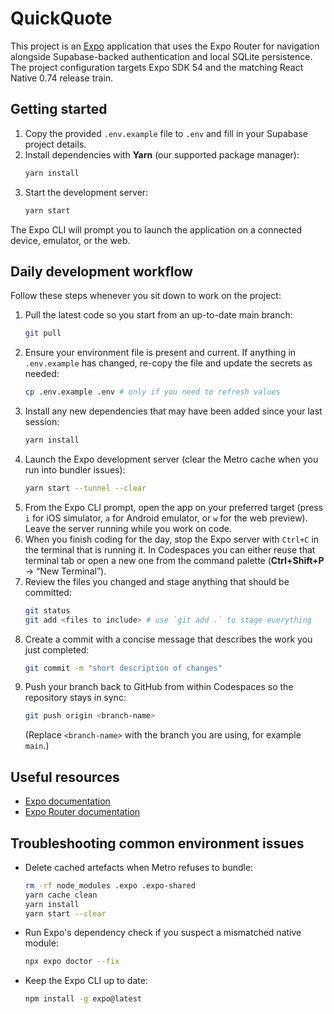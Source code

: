 # QuickQuote

This project is an [Expo](https://expo.dev/) application that uses the Expo Router for navigation
alongside Supabase-backed authentication and local SQLite persistence. The project configuration targets
Expo SDK 54 and the matching React Native 0.74 release train.

## Getting started

1. Copy the provided `.env.example` file to `.env` and fill in your Supabase project details.
2. Install dependencies with **Yarn** (our supported package manager):
   ```bash
   yarn install
   ```
3. Start the development server:
   ```bash
   yarn start
   ```

The Expo CLI will prompt you to launch the application on a connected device, emulator, or the web.

## Daily development workflow

Follow these steps whenever you sit down to work on the project:

1. Pull the latest code so you start from an up-to-date main branch:
   ```bash
   git pull
   ```
2. Ensure your environment file is present and current. If anything in `.env.example` has changed,
   re-copy the file and update the secrets as needed:
   ```bash
   cp .env.example .env # only if you need to refresh values
   ```
3. Install any new dependencies that may have been added since your last session:
   ```bash
   yarn install
   ```
4. Launch the Expo development server (clear the Metro cache when you run into bundler issues):
   ```bash
   yarn start --tunnel --clear
   ```
5. From the Expo CLI prompt, open the app on your preferred target (press `i` for iOS simulator,
   `a` for Android emulator, or `w` for the web preview). Leave the server running while you work on code.
6. When you finish coding for the day, stop the Expo server with `Ctrl+C` in the terminal that is running
   it. In Codespaces you can either reuse that terminal tab or open a new one from the command palette
   (**Ctrl+Shift+P** → “New Terminal”).
7. Review the files you changed and stage anything that should be committed:
   ```bash
   git status
   git add <files to include> # use `git add .` to stage everything
   ```
8. Create a commit with a concise message that describes the work you just completed:
   ```bash
   git commit -m "short description of changes"
   ```
9. Push your branch back to GitHub from within Codespaces so the repository stays in sync:
   ```bash
   git push origin <branch-name>
   ```
   (Replace `<branch-name>` with the branch you are using, for example `main`.)

## Useful resources

- [Expo documentation](https://docs.expo.dev/)
- [Expo Router documentation](https://docs.expo.dev/routing/introduction/)

## Troubleshooting common environment issues

- Delete cached artefacts when Metro refuses to bundle:
  ```bash
  rm -rf node_modules .expo .expo-shared
  yarn cache clean
  yarn install
  yarn start --clear
  ```
- Run Expo's dependency check if you suspect a mismatched native module:
  ```bash
  npx expo doctor --fix
  ```
- Keep the Expo CLI up to date:
  ```bash
  npm install -g expo@latest
  ```
